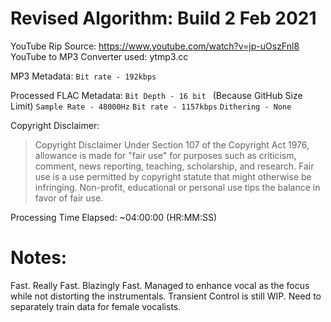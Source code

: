 # Revised Algorithm: Build 2 Feb 2021 

YouTube Rip Source: https://www.youtube.com/watch?v=jp-uOszFnl8
YouTube to MP3 Converter used: ytmp3.cc


MP3 Metadata:
```Bit rate - 192kbps```

Processed FLAC Metadata: 
```Bit Depth - 16 bit ``` (Because GitHub Size Limit)
```Sample Rate - 48000Hz```
```Bit rate - 1157kbps```
```Dithering - None```


Copyright Disclaimer: 
> Copyright Disclaimer Under Section 107 of the Copyright Act 1976, allowance is made for "fair use" for purposes such as criticism, comment, news reporting, teaching, scholarship, and research. Fair use is a use permitted by copyright statute that might otherwise be infringing. Non-profit, educational or personal use tips the balance in favor of fair use.


Processing Time Elapsed: ~04:00:00 (HR:MM:SS)



# Notes: 
Fast. Really Fast. Blazingly Fast.
Managed to enhance vocal as the focus while not distorting the instrumentals.
Transient Control is still WIP.
Need to separately train data for female vocalists.
